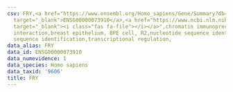 ```yaml
---
csv: FRY,<a href="https://www.ensembl.org/Homo_sapiens/Gene/Summary?db=core;g=ENSG00000073910"
  target="_blank">ENSG00000073910</a>,<a href="https://www.ncbi.nlm.nih.gov/pubmed/22863008"
  target="_blank"><i class="fas fa-file"></i></a>",chromatin immunoprecipitation assay,direct
  interaction,breast epithelium, BPE cell, R2,nucleotide sequence identification,nucleotide
  sequence identification,transcriptional regulation,
data_alias: FRY
data_id: ENSG00000073910
data_numevidence: 1
data_species: Homo sapiens
data_taxid: '9606'
title: FRY
---
```

